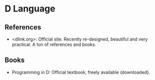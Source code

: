 D Language
==========


References
----------

 - <dlink.org>:  Official site.  Recently re-designed, beautiful
   and very practical.  A ton of references and books.


Books
-----

 - Programming in D:  Official textbook, freely available (downloaded).
